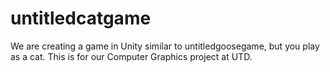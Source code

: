 # untitledcatgame
We are creating a game in Unity similar to untitledgoosegame, but you play as a cat. This is for our Computer Graphics project at UTD.
